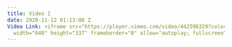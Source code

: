 ```yaml
---
title: Video 1
date: 2020-11-12 01:13:00 Z
Video Link: <iframe src="https://player.vimeo.com/video/442596329?color=ffffff&portrait=0&badge=0"
  width="640" height="337" frameborder="0" allow="autoplay; fullscreen" allowfullscreen></iframe>
---
```



